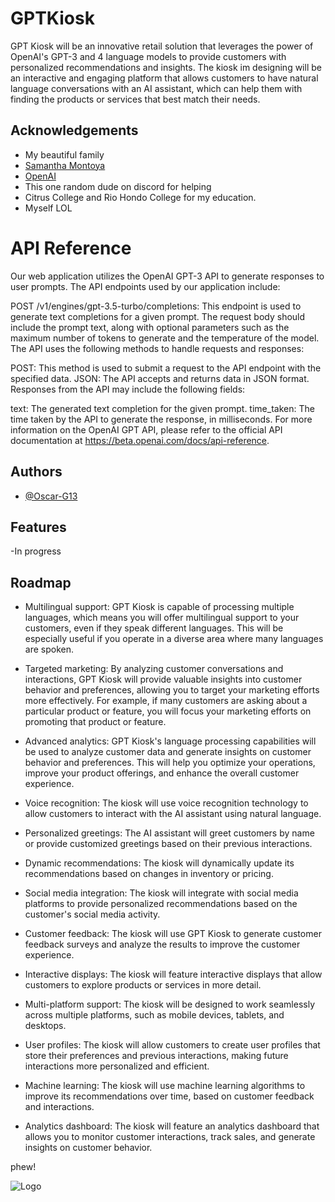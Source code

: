 # GPTKiosk
GPT Kiosk will be an innovative retail solution that leverages the power of OpenAI's GPT-3 and 4 language models to provide customers with personalized recommendations and insights. The kiosk im designing will be an interactive and engaging platform that allows customers to have natural language conversations with an AI assistant, which can help them with finding the products or services that best match their needs.


## Acknowledgements

 - My beautiful family
 - [Samantha Montoya](https://givethedogaball.org/)
 - [OpenAI](https://openai.com/)
 - This one random dude on discord for helping
 - Citrus College and Rio Hondo College for my education.
 - Myself LOL

# API Reference

Our web application utilizes the OpenAI GPT-3 API to generate responses to user prompts. The API endpoints used by our application include:

POST /v1/engines/gpt-3.5-turbo/completions: This endpoint is used to generate text completions for a given prompt. The request body should include the prompt text, along with optional parameters such as the maximum number of tokens to generate and the temperature of the model.
The API uses the following methods to handle requests and responses:

POST: This method is used to submit a request to the API endpoint with the specified data.
JSON: The API accepts and returns data in JSON format.
Responses from the API may include the following fields:

text: The generated text completion for the given prompt.
time_taken: The time taken by the API to generate the response, in milliseconds.
For more information on the OpenAI GPT API, please refer to the official API documentation at https://beta.openai.com/docs/api-reference.
## Authors

- [@Oscar-G13](https://github.com/Oscar-G13)


## Features

-In progress

## Roadmap

- Multilingual support: GPT Kiosk is capable of processing multiple languages, which means you will offer multilingual support to your customers, even if they speak different languages. This will be especially useful if you operate in a diverse area where many languages are spoken.

- Targeted marketing: By analyzing customer conversations and interactions, GPT Kiosk will provide valuable insights into customer behavior and preferences, allowing you to target your marketing efforts more effectively. For example, if many customers are asking about a particular product or feature, you will focus your marketing efforts on promoting that product or feature.

- Advanced analytics: GPT Kiosk's language processing capabilities will be used to analyze customer data and generate insights on customer behavior and preferences. This will help you optimize your operations, improve your product offerings, and enhance the overall customer experience.

- Voice recognition: The kiosk will use voice recognition technology to allow customers to interact with the AI assistant using natural language.

- Personalized greetings: The AI assistant will greet customers by name or provide customized greetings based on their previous interactions.

- Dynamic recommendations: The kiosk will dynamically update its recommendations based on changes in inventory or pricing.

- Social media integration: The kiosk will integrate with social media platforms to provide personalized recommendations based on the customer's social media activity.

- Customer feedback: The kiosk will use GPT Kiosk to generate customer feedback surveys and analyze the results to improve the customer experience.

- Interactive displays: The kiosk will feature interactive displays that allow customers to explore products or services in more detail.

- Multi-platform support: The kiosk will be designed to work seamlessly across multiple platforms, such as mobile devices, tablets, and desktops.

- User profiles: The kiosk will allow customers to create user profiles that store their preferences and previous interactions, making future interactions more personalized and efficient.

- Machine learning: The kiosk will use machine learning algorithms to improve its recommendations over time, based on customer feedback and interactions.

- Analytics dashboard: The kiosk will feature an analytics dashboard that allows you to monitor customer interactions, track sales, and generate insights on customer behavior.

phew!




![Logo](https://i.imgur.com/OlfFkoi.png)


